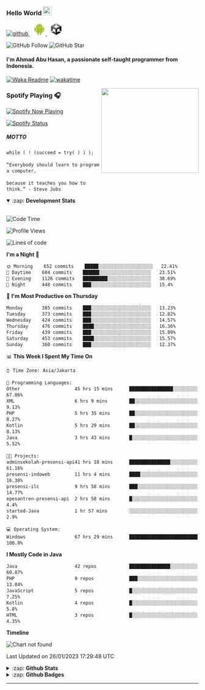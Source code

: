 ### Hello World <img src="https://github.com/eby8zevin/eby8zevin/blob/main/assets/Hi.gif"  width="23" height="23">

<p align="left">
  <a href="https://github.com/eby8zevin" target="_blank">
    <img src="https://github.com/eby8zevin/eby8zevin/blob/main/assets/GitHub.png" alt="github" width="33" height="33"/>
  </a>
  &nbsp;
  <a href="https://github.com/eby8zevin/QRBarcode" target="_blank">
    <img src="https://raw.githubusercontent.com/devicons/devicon/master/icons/android/android-plain.svg" alt="android" width="33" height="33"/>
  </a>
  &nbsp;
  <a href="https://github.com/eby8zevin/unity-ARMarker" target="_blank">
    <img src="https://raw.githubusercontent.com/devicons/devicon/master/icons/unity/unity-original.svg" alt="unity" width="33" height="33"/>
  </a>
</p>

![GitHub Follow](https://img.shields.io/github/followers/eby8zevin.svg?style=social&label=Follow)
![GitHub Star](https://img.shields.io/github/stars/eby8zevin?affiliations=OWNER%2CCOLLABORATOR&style=social&label=Star)

#### I'm Ahmad Abu Hasan, a passionate self-taught programmer from Indonesia.

[![Waka Readme](https://github.com/eby8zevin/eby8zevin/actions/workflows/anmol098.yml/badge.svg)](https://github.com/eby8zevin/eby8zevin/actions/workflows/anmol098.yml)
[![wakatime](https://wakatime.com/badge/user/bbcd646f-1daf-4865-a20e-46d4c803e6f8.svg)](https://wakatime.com/@bbcd646f-1daf-4865-a20e-46d4c803e6f8)

<img src="https://github.com/eby8zevin/eby8zevin/blob/main/assets/Octocat.png" width="255" height="222" align='right'>

### Spotify Playing 🎧

[<img src="https://spotify-now-playing-ahmadabuhasan.vercel.app/api/spotify-playing" alt="Spotify Now Playing" width="350" />](https://open.spotify.com/user/gr3y7pr12w9ol2dy2ccdb10e7)

[<img src="https://readme-spotify-status-ahmadabuhasan.vercel.app/api/run-spotify-status" alt="Spotify Status" width="350" />](https://open.spotify.com/user/gr3y7pr12w9ol2dy2ccdb10e7)

##### MOTTO

```
while ( ! (succeed = try( ) ) );

“Everybody should learn to program a computer,

because it teaches you how to think.” - Steve Jobs
```

<details open>
  <summary> :zap: <b>Development Stats</b> </summary>
<br/>

<!--START_SECTION:waka-->
![Code Time](http://img.shields.io/badge/Code%20Time-2%2C578%20hrs%2017%20mins-blue)

![Profile Views](http://img.shields.io/badge/Profile%20Views-27-blue)

![Lines of code](https://img.shields.io/badge/From%20Hello%20World%20I%27ve%20Written-252%20Thousand%20lines%20of%20code-blue)

**I'm a Night 🦉** 

```text
🌞 Morning    652 commits    █████░░░░░░░░░░░░░░░░░░░░   22.41% 
🌆 Daytime    684 commits    ██████░░░░░░░░░░░░░░░░░░░   23.51% 
🌃 Evening    1126 commits   █████████░░░░░░░░░░░░░░░░   38.69% 
🌙 Night      448 commits    ███░░░░░░░░░░░░░░░░░░░░░░   15.4%

```
📅 **I'm Most Productive on Thursday** 

```text
Monday       385 commits    ███░░░░░░░░░░░░░░░░░░░░░░   13.23% 
Tuesday      373 commits    ███░░░░░░░░░░░░░░░░░░░░░░   12.82% 
Wednesday    424 commits    ███░░░░░░░░░░░░░░░░░░░░░░   14.57% 
Thursday     476 commits    ████░░░░░░░░░░░░░░░░░░░░░   16.36% 
Friday       439 commits    ███░░░░░░░░░░░░░░░░░░░░░░   15.09% 
Saturday     453 commits    ████░░░░░░░░░░░░░░░░░░░░░   15.57% 
Sunday       360 commits    ███░░░░░░░░░░░░░░░░░░░░░░   12.37%

```


📊 **This Week I Spent My Time On** 

```text
⌚︎ Time Zone: Asia/Jakarta

💬 Programming Languages: 
Other                    45 hrs 15 mins      ████████████████░░░░░░░░░   67.06% 
XML                      6 hrs 9 mins        ██░░░░░░░░░░░░░░░░░░░░░░░   9.13% 
PHP                      5 hrs 35 mins       ██░░░░░░░░░░░░░░░░░░░░░░░   8.27% 
Kotlin                   5 hrs 29 mins       ██░░░░░░░░░░░░░░░░░░░░░░░   8.13% 
Java                     3 hrs 43 mins       █░░░░░░░░░░░░░░░░░░░░░░░░   5.52%

🐱‍💻 Projects: 
adminsekolah-presensi-api41 hrs 18 mins      ███████████████░░░░░░░░░░   61.16% 
presensi-indoweb         11 hrs 4 mins       ████░░░░░░░░░░░░░░░░░░░░░   16.38% 
presensi-ilc             9 hrs 58 mins       ███░░░░░░░░░░░░░░░░░░░░░░   14.77% 
epesantren-presensi-api  2 hrs 58 mins       █░░░░░░░░░░░░░░░░░░░░░░░░   4.4% 
started-Java             1 hr 57 mins        ░░░░░░░░░░░░░░░░░░░░░░░░░   2.9%

💻 Operating System: 
Windows                  67 hrs 29 mins      █████████████████████████   100.0%

```

**I Mostly Code in Java** 

```text
Java                     42 repos            ███████████████░░░░░░░░░░   60.87% 
PHP                      9 repos             ███░░░░░░░░░░░░░░░░░░░░░░   13.04% 
JavaScript               5 repos             █░░░░░░░░░░░░░░░░░░░░░░░░   7.25% 
Kotlin                   4 repos             █░░░░░░░░░░░░░░░░░░░░░░░░   5.8% 
HTML                     3 repos             █░░░░░░░░░░░░░░░░░░░░░░░░   4.35%

```


**Timeline**

![Chart not found](https://raw.githubusercontent.com/eby8zevin/eby8zevin/main/charts/bar_graph.png) 


 Last Updated on 26/01/2023 17:29:48 UTC
<!--END_SECTION:waka-->

</details>

<details>
  <summary> :zap: <b>Github Stats</b> </summary>
<p align="center">:heart:</p>
<p align="center"><a href="https://github.com/eby8zevin">
  <img src="https://github-readme-stats.vercel.app/api?username=eby8zevin&show_icons=true&theme=dark&line_height=20">
  <img src="https://github-readme-stats.vercel.app/api/top-langs/?username=eby8zevin&layout=compact&theme=dark">
</a></p>
<p align="center">
  <a href="https://github.com/eby8zevin">
    <img src="https://github-readme-streak-stats.herokuapp.com/?user=eby8zevin&theme=dark"/>
  </a>
</p>
</details>

<details>
  <summary> :zap: <b>Github Badges</b> </summary>
  <br>
  <a href='https://archiveprogram.github.com/'><img src='https://raw.githubusercontent.com/acervenky/animated-github-badges/master/assets/acbadge.gif' width='40' height='40'></a> 
  <a href='https://docs.github.com/en/developers'><img src='https://raw.githubusercontent.com/acervenky/animated-github-badges/master/assets/devbadge.gif' width='40' height='40'></a> 
  <a href='https://github.com/pricing'><img src='https://raw.githubusercontent.com/acervenky/animated-github-badges/master/assets/pro.gif' width='40' height='40'></a> 
  <a href='https://stars.github.com/'><img src='https://raw.githubusercontent.com/acervenky/animated-github-badges/master/assets/starbadge.gif' width='35' height='35'></a> 
  <a href='https://docs.github.com/en/github/supporting-the-open-source-community-with-github-sponsors'><img src='https://raw.githubusercontent.com/acervenky/animated-github-badges/master/assets/sponsorbadge.gif' width='35' height='35'></a>
</details>

---
